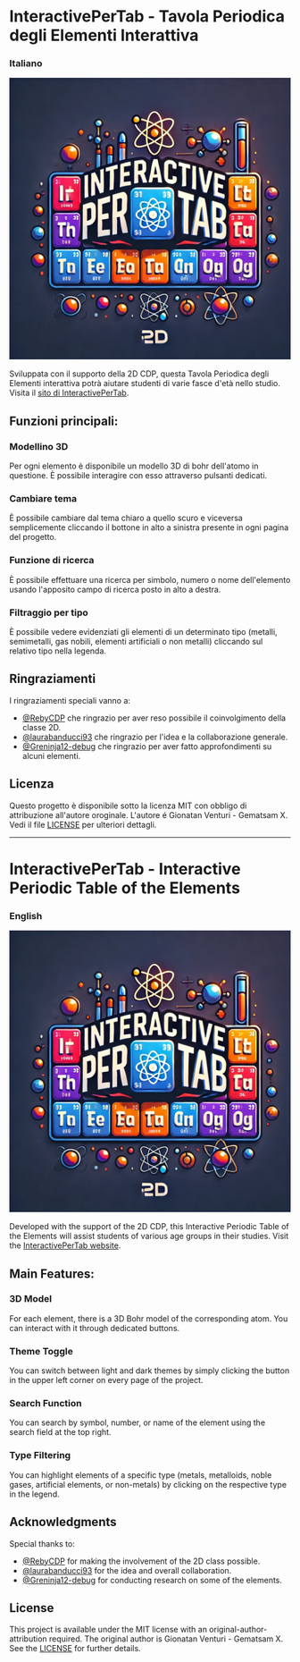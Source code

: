 # InteractivePerTab - Tavola Periodica degli Elementi Interattiva
### Italiano

![logo_InteractivePerTab](src/assets/favicon.ico)

Sviluppata con il supporto della 2D CDP, questa Tavola Periodica degli Elementi interattiva potrà aiutare studenti di varie fasce d'età nello studio.
Visita il [sito di InteractivePerTab](https://interactivepertab2.webnode.page).

## Funzioni principali:

### Modellino 3D

Per ogni elemento è disponibile un modello 3D di bohr dell'atomo in questione. È possibile interagire con esso attraverso pulsanti dedicati.

### Cambiare tema

È possibile cambiare dal tema chiaro a quello scuro e viceversa semplicemente cliccando il bottone in alto a sinistra presente in ogni pagina del progetto.

### Funzione di ricerca

È possibile effettuare una ricerca per simbolo, numero o nome dell'elemento usando l'apposito campo di ricerca posto in alto a destra.

### Filtraggio per tipo

È possibile vedere evidenziati gli elementi di un determinato tipo (metalli, semimetalli, gas nobili, elementi artificiali o non metalli) cliccando sul relativo tipo nella legenda.

## Ringraziamenti

I ringraziamenti speciali vanno a:

- [@RebyCDP](https://github.com/RebyCDP) che ringrazio per aver reso possibile il coinvolgimento della classe 2D.
- [@laurabanducci93](https://github.com/laurabanducci93) che ringrazio per l'idea e la collaborazione generale.
- [@Greninja12-debug](https://github.com/Greninja12-debug) che ringrazio per aver fatto approfondimenti su alcuni elementi.

## Licenza

Questo progetto è disponibile sotto la licenza MIT con obbligo di attribuzione all'autore oroginale.
L'autore é Gionatan Venturi - Gematsam X.
Vedi il file [LICENSE](LICENSE) per ulteriori dettagli.

---

# InteractivePerTab - Interactive Periodic Table of the Elements
### English

![logo_InteractivePerTab](src/assets/favicon.ico)

Developed with the support of the 2D CDP, this Interactive Periodic Table of the Elements will assist students of various age groups in their studies.
Visit the [InteractivePerTab website](https://interactivepertab2.webnode.page).

## Main Features:

### 3D Model

For each element, there is a 3D Bohr model of the corresponding atom. You can interact with it through dedicated buttons.

### Theme Toggle

You can switch between light and dark themes by simply clicking the button in the upper left corner on every page of the project.

### Search Function

You can search by symbol, number, or name of the element using the search field at the top right.

### Type Filtering

You can highlight elements of a specific type (metals, metalloids, noble gases, artificial elements, or non-metals) by clicking on the respective type in the legend.

## Acknowledgments

Special thanks to:

- [@RebyCDP](https://github.com/RebyCDP) for making the involvement of the 2D class possible.
- [@laurabanducci93](https://github.com/laurabanducci93) for the idea and overall collaboration.
- [@Greninja12-debug](https://github.com/Greninja12-debug) for conducting research on some of the elements.


## License

This project is available under the MIT license with an original-author-attribution required.
The original author is Gionatan Venturi - Gematsam X.
See the [LICENSE](LICENSE) for further details.
